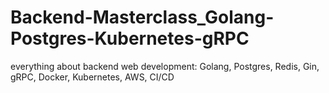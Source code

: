 # Backend-Masterclass_Golang-Postgres-Kubernetes-gRPC
 everything about backend web development: Golang, Postgres, Redis, Gin, gRPC, Docker, Kubernetes, AWS, CI/CD
